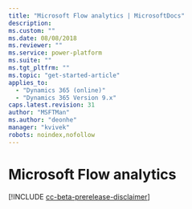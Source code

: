 ```yaml
---
title: "Microsoft Flow analytics | MicrosoftDocs"
description:
ms.custom: ""
ms.date: 08/08/2018
ms.reviewer: ""
ms.service: power-platform
ms.suite: ""
ms.tgt_pltfrm: ""
ms.topic: "get-started-article"
applies_to: 
  - "Dynamics 365 (online)"
  - "Dynamics 365 Version 9.x"
caps.latest.revision: 31
author: "MSFTMan"
ms.author: "deonhe"
manager: "kvivek"
robots: noindex,nofollow
---
```

# Microsoft Flow analytics

[!INCLUDE [cc-beta-prerelease-disclaimer](../includes/cc-beta-prerelease-disclaimer.md)]


